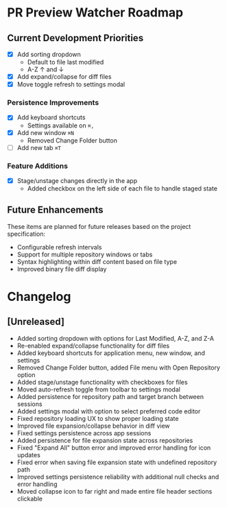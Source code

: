 # PR Preview Watcher Roadmap

## Current Development Priorities
- [x] Add sorting dropdown 
  - Default to file last modified
  - A-Z ↑ and ↓
- [x] Add expand/collapse for diff files
- [x] Move toggle refresh to settings modal

### Persistence Improvements
- [x] Add keyboard shortcuts
  - Settings available on `⌘,`
- [x] Add new window `⌘N`
  - Removed Change Folder button
- [ ] Add new tab `⌘T`

### Feature Additions
- [x] Stage/unstage changes directly in the app
	- Added checkbox on the left side of each file to handle staged state

## Future Enhancements

These items are planned for future releases based on the project specification:

- Configurable refresh intervals
- Support for multiple repository windows or tabs
- Syntax highlighting within diff content based on file type
- Improved binary file diff display

# Changelog

## [Unreleased]
- Added sorting dropdown with options for Last Modified, A-Z, and Z-A
- Re-enabled expand/collapse functionality for diff files
- Added keyboard shortcuts for application menu, new window, and settings
- Removed Change Folder button, added File menu with Open Repository option
- Added stage/unstage functionality with checkboxes for files
- Moved auto-refresh toggle from toolbar to settings modal
- Added persistence for repository path and target branch between sessions
- Added settings modal with option to select preferred code editor
- Fixed repository loading UX to show proper loading state
- Improved file expansion/collapse behavior in diff view
- Fixed settings persistence across app sessions
- Added persistence for file expansion state across repositories
- Fixed "Expand All" button error and improved error handling for icon updates
- Fixed error when saving file expansion state with undefined repository path
- Improved settings persistence reliability with additional null checks and error handling
- Moved collapse icon to far right and made entire file header sections clickable